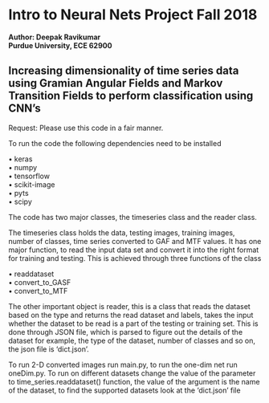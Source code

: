 # Intro to Neural Nets Project Fall 2018

**Author: Deepak Ravikumar**\
**Purdue University, ECE 62900**

## Increasing dimensionality of time series data using Gramian Angular Fields and Markov Transition Fields to perform classification using CNN’s

Request: Please use this code in a fair manner.

To run the code the following dependencies need to be installed

•	keras\
•	numpy\
•	tensorflow\
•	scikit-image\
•	pyts\
•	scipy

The code has two major classes, the timeseries class and the reader class. 

The timeseries class holds the data, testing images, training images, number of classes, time series converted to GAF and MTF values. It has one major function, to read the input data set and convert it into the right format for training and testing. This is achieved through three functions of the class

•	readdataset\
•	convert_to_GASF\
•	convert_to_MTF

The other important object is reader, this is a class that reads the dataset based on the type and returns the read dataset and labels, takes the input whether the dataset to be read is a part of the testing or training set. This is done through JSON file, which is parsed to figure out the details of the dataset for example, the type of the dataset, number of classes and so on, the json file is ‘dict.json’.

To run 2-D converted images run main.py, to run the one-dim net run oneDim.py. To run on different datasets change the value of the parameter to time_series.readdataset() function, the value of the argument is the name of the dataset, to find the supported datasets look at the ‘dict.json’ file
